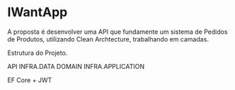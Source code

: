 # IWantApp

A proposta é desenvolver uma API que fundamente um sistema de Pedidos de Produtos, utilizando Clean Archtecture, trabalhando em camadas.


Estrutura do Projeto.

API
INFRA.DATA
DOMAIN
INFRA.APPLICATION


EF Core + JWT

